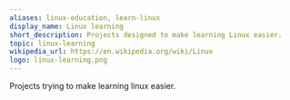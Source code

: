 ```yaml
---
aliases: linux-education, learn-linux
display_name: Linux learning
short_description: Projects designed to make learning Linux easier.
topic: linux-learning
wikipedia_url: https://en.wikipedia.org/wiki/Linux
logo: linux-learning.png
---
```

Projects trying to make learning linux easier.
